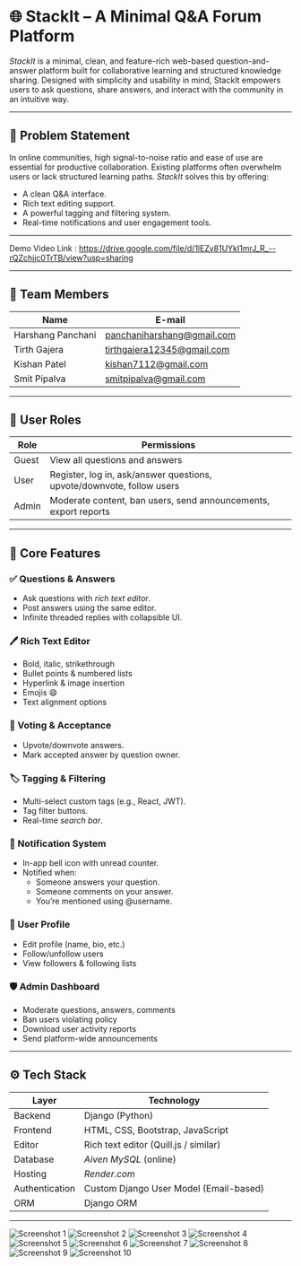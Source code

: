 # 🌐 StackIt – A Minimal Q&A Forum Platform

*StackIt* is a minimal, clean, and feature-rich web-based question-and-answer platform built for collaborative learning and structured knowledge sharing. Designed with simplicity and usability in mind, StackIt empowers users to ask questions, share answers, and interact with the community in an intuitive way.

---

## 🧠 Problem Statement
In online communities, high signal-to-noise ratio and ease of use are essential for productive collaboration. Existing platforms often overwhelm users or lack structured learning paths. *StackIt* solves this by offering:

- A clean Q&A interface.
- Rich text editing support.
- A powerful tagging and filtering system.
- Real-time notifications and user engagement tools.

---

Demo Video Link : https://drive.google.com/file/d/1lEZv81UYkI1mrJ_R_--rQZchjjc0TrTB/view?usp=sharing

---

## 👥 Team Members

| Name             | E-mail                         |
|------------------|--------------------------------|
| Harshang Panchani| panchaniharshang@gmail.com     |
| Tirth Gajera     | tirthgajera12345@gmail.com     |
| Kishan Patel     | kishan7112@gmail.com           |
| Smit Pipalva     | smitpipalva@gmail.com          |

---

## 👥 User Roles

| Role  | Permissions |
|-------|-------------|
| Guest | View all questions and answers |
| User  | Register, log in, ask/answer questions, upvote/downvote, follow users |
| Admin | Moderate content, ban users, send announcements, export reports |

---

## 🔑 Core Features

### ✅ Questions & Answers
- Ask questions with *rich text editor*.
- Post answers using the same editor.
- Infinite threaded replies with collapsible UI.

### 🖊 Rich Text Editor
- Bold, italic, strikethrough
- Bullet points & numbered lists
- Hyperlink & image insertion
- Emojis 😄
- Text alignment options

### 🧠 Voting & Acceptance
- Upvote/downvote answers.
- Mark accepted answer by question owner.

### 🏷 Tagging & Filtering
- Multi-select custom tags (e.g., React, JWT).
- Tag filter buttons.
- Real-time *search bar*.

### 🔔 Notification System
- In-app bell icon with unread counter.
- Notified when:
  - Someone answers your question.
  - Someone comments on your answer.
  - You’re mentioned using @username.

### 👤 User Profile
- Edit profile (name, bio, etc.)
- Follow/unfollow users
- View followers & following lists

### 🛡 Admin Dashboard
- Moderate questions, answers, comments
- Ban users violating policy
- Download user activity reports
- Send platform-wide announcements

---

## ⚙ Tech Stack

| Layer         | Technology             |
|---------------|------------------------|
| Backend       | Django (Python)        |
| Frontend      | HTML, CSS, Bootstrap, JavaScript |
| Editor        | Rich text editor (Quill.js / similar) |
| Database      | *Aiven MySQL* (online) |
| Hosting       | *Render.com*           |
| Authentication| Custom Django User Model (Email-based) |
| ORM           | Django ORM             |

---

![Screenshot 1](./ss/1.jpg)
![Screenshot 2](./ss/2.jpg)
![Screenshot 3](./ss/3.jpg)
![Screenshot 4](./ss/4.jpg)
![Screenshot 5](./ss/5.jpg)
![Screenshot 6](./ss/6.jpg)
![Screenshot 7](./ss/7.jpg)
![Screenshot 8](./ss/8.jpg)
![Screenshot 9](./ss/9.jpg)
![Screenshot 10](./ss/10.jpg)
